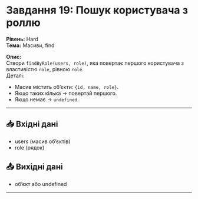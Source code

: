 # Завдання 19: Пошук користувача з роллю
**Рівень:** Hard  
**Тема:** Масиви, find  

**Опис:**  
Створи `findByRole(users, role)`, яка повертає першого користувача з властивістю `role`, рівною `role`.  
Деталі:
- Масив містить об’єкти: `{id, name, role}`.  
- Якщо таких кілька → повертай першого.  
- Якщо немає → `undefined`.  

---
## 📥 Вхідні дані
- users (масив об’єктів)  
- role (рядок)

## 📤 Вихідні дані
- об’єкт або undefined

---